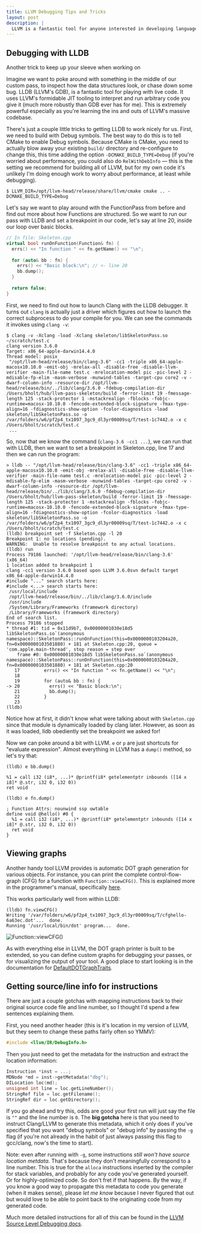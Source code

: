 ```yaml
---
title: LLVM Debugging Tips and Tricks
layout: post
description: |
  LLVM is a fantastic tool for anyone interested in developing languages, optimizing their code, or even developing first-order architectural simulations. Part of what makes it so great is the wealth of great tools that come with it to help develop and debug passes. Unfortunately not all of them are very well-documented and many are not widely known. In this post I'll describe a few that I stumbled upon which may prove useful — things like printing all the basicblocks/instructions of a function, or inspecting successor/predecessor chains from the debugger (lldb).
---
```


## Debugging with LLDB

Another trick to keep up your sleeve when working on 

Imagine we want to poke around with something in the middle of our custom pass, to inspect how the data structures look, or chase down some bug. LLDB (LLVM's GDB), is a fantastic tool for playing with live code. It uses LLVM's formidable JIT tooling to interpret and run arbitrary code you give it (much more robustly than GDB ever has for me). This is extremely powerful especially as you're learning the ins and outs of LLVM's massive codebase.

There's just a couple little tricks to getting LLDB to work nicely for us. First, we need to build with Debug symbols. The best way to do this is to tell CMake to enable Debug symbols. Because CMake is CMake, you need to actually blow away your existing `build/` directory and re-configure to change this, this time adding the option `-DCMAKE_BUILD_TYPE=Debug` (if you're worried about performance, you could also do `RelWithDebInfo` — this is the setting we recommend for building all of LLVM, but for my own code it's unlikely I'm doing enough work to worry about performance, at least while debugging).

```
$ LLVM_DIR=/opt/llvm-head/release/share/llvm/cmake cmake .. -DCMAKE_BUILD_TYPE=Debug
```

Let's say we want to play around with the FunctionPass from before and find out more about how Functions are structured. So we want to run our pass with LLDB and set a breakpoint in our code, let's say at line 20, inside our loop over basic blocks.

```cpp
// In file: Skeleton.cpp
virtual bool runOnFunction(Function& fn) {
  errs() << "In function " << fn.getName() << "\n";
  
  for (auto& bb : fn) {
    errs() << "Basic block:\n"; // <- line 20
    bb.dump();
  }
  
  return false;
}
```

First, we need to find out how to launch Clang with the LLDB debugger. It turns out `clang` is actually just a driver which figures out how to launch the correct subprocess to do your compile for you. We can see the commands it invokes using `clang -v`:

```
$ clang -v -Xclang -load -Xclang skeleton/libSkeletonPass.so ~/scratch/test.c
clang version 3.6.0
Target: x86_64-apple-darwin14.4.0
Thread model: posix
 "/opt/llvm-head/release/bin/clang-3.6" -cc1 -triple x86_64-apple-macosx10.10.0 -emit-obj -mrelax-all -disable-free -disable-llvm-verifier -main-file-name test.c -mrelocation-model pic -pic-level 2 -mdisable-fp-elim -masm-verbose -munwind-tables -target-cpu core2 -v -dwarf-column-info -resource-dir /opt/llvm-head/release/bin/../lib/clang/3.6.0 -fdebug-compilation-dir /Users/bholt/hub/llvm-pass-skeleton/build -ferror-limit 19 -fmessage-length 125 -stack-protector 1 -mstackrealign -fblocks -fobjc-runtime=macosx-10.10.0 -fencode-extended-block-signature -fmax-type-align=16 -fdiagnostics-show-option -fcolor-diagnostics -load skeleton/libSkeletonPass.so -o /var/folders/w6/pf2p4_tx1097_3gc9_dl3yr00009sq/T/test-1c7442.o -x c /Users/bholt/scratch/test.c
 ...
```

So, now that we know the command (`clang-3.6 -cc1 ...`), we can run that with LLDB, then we want to set a breakpoint in Skeleton.cpp, line 17 and then we can run the program:

```
> lldb -- "/opt/llvm-head/release/bin/clang-3.6" -cc1 -triple x86_64-apple-macosx10.10.0 -emit-obj -mrelax-all -disable-free -disable-llvm-verifier -main-file-name test.c -mrelocation-model pic -pic-level 2 -mdisable-fp-elim -masm-verbose -munwind-tables -target-cpu core2 -v -dwarf-column-info -resource-dir /opt/llvm-head/release/bin/../lib/clang/3.6.0 -fdebug-compilation-dir /Users/bholt/hub/llvm-pass-skeleton/build -ferror-limit 19 -fmessage-length 125 -stack-protector 1 -mstackrealign -fblocks -fobjc-runtime=macosx-10.10.0 -fencode-extended-block-signature -fmax-type-align=16 -fdiagnostics-show-option -fcolor-diagnostics -load skeleton/libSkeletonPass.so -o /var/folders/w6/pf2p4_tx1097_3gc9_dl3yr00009sq/T/test-1c7442.o -x c /Users/bholt/scratch/test.c
(lldb) breakpoint set -f Skeleton.cpp -l 20
Breakpoint 1: no locations (pending).
WARNING:  Unable to resolve breakpoint to any actual locations.
(lldb) run
Process 79186 launched: '/opt/llvm-head/release/bin/clang-3.6' (x86_64)
1 location added to breakpoint 1
clang -cc1 version 3.6.0 based upon LLVM 3.6.0svn default target x86_64-apple-darwin14.4.0
#include "..." search starts here:
#include <...> search starts here:
 /usr/local/include
 /opt/llvm-head/release/bin/../lib/clang/3.6.0/include
 /usr/include
 /System/Library/Frameworks (framework directory)
 /Library/Frameworks (framework directory)
End of search list.
Process 79186 stopped
* thread #1: tid = 0x11d9b7, 0x00000001030e18d5 libSkeletonPass.so`(anonymous namespace)::SkeletonPass::runOnFunction(this=0x0000000103204a20, fn=0x0000000103501880) + 181 at Skeleton.cpp:20, queue = 'com.apple.main-thread', stop reason = step over
    frame #0: 0x00000001030e18d5 libSkeletonPass.so`(anonymous namespace)::SkeletonPass::runOnFunction(this=0x0000000103204a20, fn=0x0000000103501880) + 181 at Skeleton.cpp:20
   17  	      errs() << "In function " << fn.getName() << "\n";
   18
   19  	      for (auto& bb : fn) {
-> 20  	        errs() << "Basic block:\n";
   21  	        bb.dump();
   22  	      }
   23
(lldb)
```

Notice how at first, it didn't know what were talking about with `Skeleton.cpp` since that module is dynamically loaded by clang later. However, as soon as it was loaded, lldb obediently set the breakpoint we asked for!

Now we can poke around a bit with LLVM. `e` or `p` are just shortcuts for "evaluate expression". Almost everything in LLVM has a `dump()` method, so let's try that:

```
(lldb) e bb.dump()

%1 = call i32 (i8*, ...)* @printf(i8* getelementptr inbounds ([14 x i8]* @.str, i32 0, i32 0))
ret void

(lldb) e fn.dump()

; Function Attrs: nounwind ssp uwtable
define void @hello() #0 {
  %1 = call i32 (i8*, ...)* @printf(i8* getelementptr inbounds ([14 x i8]* @.str, i32 0, i32 0))
  ret void
}

```


## Viewing graphs
Another handy tool LLVM provides is automatic DOT graph generation for various objects. For instance, you can print the complete control-flow-graph (CFG) for a function with `Function::viewCFG()`. This is explained more in the programmer's manual, specifically [here](http://llvm.org/docs/ProgrammersManual.html#viewing-graphs-while-debugging-code).

This works particularly well from within LLDB:

```
(lldb) fn.viewCFG()
Writing '/var/folders/w6/pf2p4_tx1097_3gc9_dl3yr00009sq/T/cfghello-6a63ec.dot'...  done.
Running '/usr/local/bin/dot' program...  done.
```

<img src="{{ site.base }}/img/llvm-viewcfg.png" alt="Function::viewCFG()" class="img-responsive" />

As with everything else in LLVM, the DOT graph printer is built to be extended, so you can define custom graphs for debugging your passes, or for visualizing the output of your tool. A good place to start looking is in the documentation for [DefaultDOTGraphTraits](http://llvm.org/docs/doxygen/html/structllvm_1_1DefaultDOTGraphTraits.html).

## Getting source/line info for instructions

There are just a couple gotchas with mapping instructions back to their original source code file and line number, so I thought I'd spend a few sentences explaining them.

First, you need another header (this is it's location in my version of LLVM, but they seem to change these paths fairly often so YMMV):

```cpp
#include <llvm/IR/DebugInfo.h>
```

Then you just need to get the metadata for the instruction and extract the location information:

```cpp
Instruction *inst = ...;
MDNode *md = inst->getMetadata("dbg");
DILocation loc(md);
unsigned int line = loc.getLineNumber();
StringRef file = loc.getFilename();
StringRef dir = loc.getDirectory();
```

If you go ahead and try this, odds are good your first run will just say the file is `""` and the line number is `0`. The **big gotcha** here is that you need to instruct Clang/LLVM to generate this metadata, which it only does if you've specified that you want "debug symbols" or "debug info" by passing the `-g` flag (if you're not already in the habit of just always passing this flag to gcc/clang, now's the time to start).

Note: even after running with `-g`, some instructions *still won't have source location metdata*. That's because they don't meaningfully correspond to a line number. This is true for the `alloca` instructions inserted by the compiler for stack variables, and probably for any code you've generated yourself. Or for highly-optimized code. So don't fret if that happens. By the way, if you know a good way to propagate this metadata to code you generate (when it makes sense), please *let me know* because I never figured that out but would love to be able to point back to the originating code from my generated code.

Much more detailed instructions for all of this can be found in the [LLVM Source Level Debugging docs](http://llvm.org/docs/SourceLevelDebugging.html#c-c-source-file-information).

